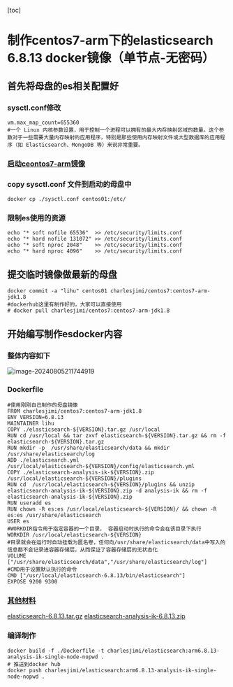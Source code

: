 [toc]

# 制作centos7-arm下的elasticsearch 6.8.13 docker镜像（单节点-无密码）

## 首先将母盘的es相关配置好

### sysctl.conf修改

```shell
vm.max_map_count=655360
#一个 Linux 内核参数设置，用于控制一个进程可以拥有的最大内存映射区域的数量。这个参数对于一些需要大量内存映射的应用程序，特别是那些使用内存映射文件或大型数据库的应用程序（如 Elasticsearch、MongoDB 等）来说非常重要。
```

### [启动ceontos7-arm镜像](https://github.com/lihu1990/lihu1990.github.io/blob/main/centos7%20-arm%E5%88%B6%E4%BD%9C%E8%BF%87%E7%A8%8B.md)

### copy sysctl.conf 文件到启动的母盘中

```shell
docker cp ./sysctl.conf centos01:/etc/
```

### 限制es使用的资源

```shell
echo "* soft nofile 65536"  >> /etc/security/limits.conf
echo "* hard nofile 131072" >> /etc/security/limits.conf
echo "* soft nproc 2048"    >> /etc/security/limits.conf
echo "* hard nproc 4096"    >> /etc/security/limits.conf
```

## 提交临时镜像做最新的母盘

```shell
docker commit -a "lihu" centos01 charlesjimi/centos7:centos7-arm-jdk1.8
#dockerhub这里有制作好的，大家可以直接使用
# docker pull charlesjimi/centos7:centos7-arm-jdk1.8
```

## 开始编写制作esdocker内容



### 整体内容如下

![image-20240805211744919](./单节点-无密码材料/image-20240805211744919.png/image-20240805211744919.png)

### Dockerfile

```shell
#使用刚刚自己制作的母盘镜像
FROM charlesjimi/centos7:centos7-arm-jdk1.8
ENV VERSION=6.8.13
MAINTAINER lihu
COPY ./elasticsearch-${VERSION}.tar.gz /usr/local
RUN cd /usr/local && tar zxvf elasticsearch-${VERSION}.tar.gz && rm -f elasticsearch-${VERSION}.tar.gz
RUN mkdir -p  /usr/share/elasticsearch/data && mkdir /usr/share/elasticsearch/log 
ADD ./elasticsearch.yml /usr/local/elasticsearch-${VERSION}/config/elasticsearch.yml
COPY ./elasticsearch-analysis-ik-${VERSION}.zip  /usr/local/elasticsearch-${VERSION}/plugins
RUN cd  /usr/local/elasticsearch-${VERSION}/plugins && unzip elasticsearch-analysis-ik-${VERSION}.zip -d analysis-ik && rm -f elasticsearch-analysis-ik-${VERSION}.zip
RUN useradd es
RUN chown -R es:es /usr/local/elasticsearch-${VERSION}/ && chown -R es:es /usr/share/elasticsearch
USER es
#WORKDIR指令用于指定容器的一个目录， 容器启动时执行的命令会在该目录下执行
WORKDIR /usr/local/elasticsearch-${VERSION}
#目录就会在运行时自动挂载为匿名卷，任何向/usr/share/elasticsearch/data中写入的信息都不会记录进容器存储层，从而保证了容器存储层的无状态化
VOLUME ["/usr/share/elasticsearch/data","/usr/share/elasticsearch/log"]
#CMD用于设置默认执行的命令
CMD ["/usr/local/elasticsearch-6.8.13/bin/elasticsearch"]
EXPOSE 9200 9300
```

### [其他材料](./单节点-无密码材料)
[elasticsearch-6.8.13.tar.gz](https://www.elastic.co/cn/downloads/past-releases/elasticsearch-6-8-13)
[elasticsearch-analysis-ik-6.8.13.zip](https://github.com/infinilabs/analysis-ik/tags)

### 编译制作

```shell
docker build -f ./Dockerfile -t charlesjimi/elasticsearch:arm6.8.13-analysis-ik-single-node-nopwd .
# 推送到docker hub
docker push charlesjimi/elasticsearch:arm6.8.13-analysis-ik-single-node-nopwd .
```
